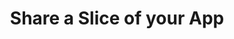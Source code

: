 ---
title: "Share a Slice of your App"
external_link: https://www.bignerdranch.com/blog/share-a-slice-of-your-app/
---